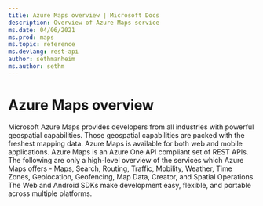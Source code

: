 ```yaml
---
title: Azure Maps overview | Microsoft Docs
description: Overview of Azure Maps service
ms.date: 04/06/2021
ms.prod: maps
ms.topic: reference
ms.devlang: rest-api
author: sethmanheim
ms.author: sethm
---
```


# Azure Maps overview

Microsoft Azure Maps provides developers from all industries with powerful geospatial capabilities. Those geospatial capabilities are packed with the freshest mapping data. Azure Maps is available for both web and mobile applications. Azure Maps is an Azure One API compliant set of REST APIs. The following are only a high-level overview of the services which Azure Maps offers - Maps, Search, Routing, Traffic, Mobility, Weather, Time Zones, Geolocation, Geofencing, Map Data, Creator, and Spatial Operations. The Web and Android SDKs make development easy, flexible, and portable across multiple platforms.
